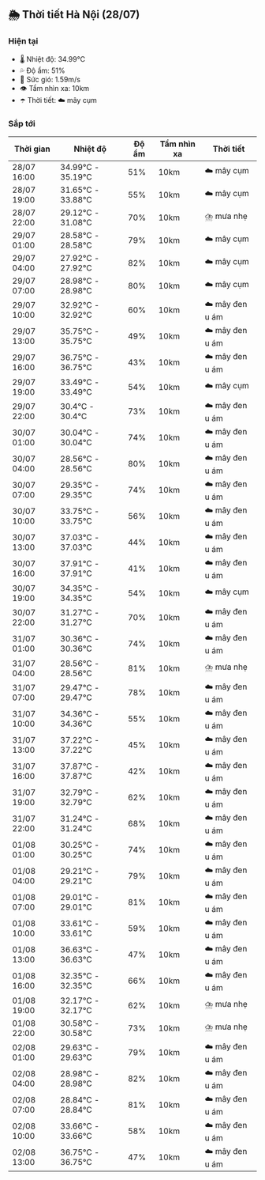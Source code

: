 ## 🌦️ Thời tiết Hà Nội (28/07)

### Hiện tại

- 🌡️ Nhiệt độ: 34.99℃
- 💦 Độ ẩm: 51%
- 💨 Sức gió: 1.59m/s
- 👁️ Tầm nhìn xa: 10km
- ☂️ Thời tiết: ☁️ mây cụm

### Sắp tới

| Thời gian | Nhiệt độ | Độ ẩm | Tầm nhìn xa | Thời tiết |
| --- | --- | --- | --- | --- |
| 28/07 16:00 | 34.99℃ - 35.19℃ | 51% | 10km | ☁️ mây cụm |
| 28/07 19:00 | 31.65℃ - 33.88℃ | 55% | 10km | ☁️ mây cụm |
| 28/07 22:00 | 29.12℃ - 31.08℃ | 70% | 10km | ⛈️ mưa nhẹ |
| 29/07 01:00 | 28.58℃ - 28.58℃ | 79% | 10km | ☁️ mây cụm |
| 29/07 04:00 | 27.92℃ - 27.92℃ | 82% | 10km | ☁️ mây cụm |
| 29/07 07:00 | 28.98℃ - 28.98℃ | 80% | 10km | ☁️ mây cụm |
| 29/07 10:00 | 32.92℃ - 32.92℃ | 60% | 10km | ☁️ mây đen u ám |
| 29/07 13:00 | 35.75℃ - 35.75℃ | 49% | 10km | ☁️ mây đen u ám |
| 29/07 16:00 | 36.75℃ - 36.75℃ | 43% | 10km | ☁️ mây đen u ám |
| 29/07 19:00 | 33.49℃ - 33.49℃ | 54% | 10km | ☁️ mây cụm |
| 29/07 22:00 | 30.4℃ - 30.4℃ | 73% | 10km | ☁️ mây đen u ám |
| 30/07 01:00 | 30.04℃ - 30.04℃ | 74% | 10km | ☁️ mây đen u ám |
| 30/07 04:00 | 28.56℃ - 28.56℃ | 80% | 10km | ☁️ mây đen u ám |
| 30/07 07:00 | 29.35℃ - 29.35℃ | 74% | 10km | ☁️ mây đen u ám |
| 30/07 10:00 | 33.75℃ - 33.75℃ | 56% | 10km | ☁️ mây đen u ám |
| 30/07 13:00 | 37.03℃ - 37.03℃ | 44% | 10km | ☁️ mây đen u ám |
| 30/07 16:00 | 37.91℃ - 37.91℃ | 41% | 10km | ☁️ mây đen u ám |
| 30/07 19:00 | 34.35℃ - 34.35℃ | 54% | 10km | ☁️ mây cụm |
| 30/07 22:00 | 31.27℃ - 31.27℃ | 70% | 10km | ☁️ mây đen u ám |
| 31/07 01:00 | 30.36℃ - 30.36℃ | 74% | 10km | ☁️ mây đen u ám |
| 31/07 04:00 | 28.56℃ - 28.56℃ | 81% | 10km | ⛈️ mưa nhẹ |
| 31/07 07:00 | 29.47℃ - 29.47℃ | 78% | 10km | ☁️ mây đen u ám |
| 31/07 10:00 | 34.36℃ - 34.36℃ | 55% | 10km | ☁️ mây đen u ám |
| 31/07 13:00 | 37.22℃ - 37.22℃ | 45% | 10km | ☁️ mây đen u ám |
| 31/07 16:00 | 37.87℃ - 37.87℃ | 42% | 10km | ☁️ mây đen u ám |
| 31/07 19:00 | 32.79℃ - 32.79℃ | 62% | 10km | ☁️ mây đen u ám |
| 31/07 22:00 | 31.24℃ - 31.24℃ | 68% | 10km | ☁️ mây đen u ám |
| 01/08 01:00 | 30.25℃ - 30.25℃ | 74% | 10km | ☁️ mây đen u ám |
| 01/08 04:00 | 29.21℃ - 29.21℃ | 79% | 10km | ☁️ mây đen u ám |
| 01/08 07:00 | 29.01℃ - 29.01℃ | 81% | 10km | ☁️ mây đen u ám |
| 01/08 10:00 | 33.61℃ - 33.61℃ | 59% | 10km | ☁️ mây đen u ám |
| 01/08 13:00 | 36.63℃ - 36.63℃ | 47% | 10km | ☁️ mây đen u ám |
| 01/08 16:00 | 32.35℃ - 32.35℃ | 66% | 10km | ☁️ mây đen u ám |
| 01/08 19:00 | 32.17℃ - 32.17℃ | 62% | 10km | ⛈️ mưa nhẹ |
| 01/08 22:00 | 30.58℃ - 30.58℃ | 73% | 10km | ⛈️ mưa nhẹ |
| 02/08 01:00 | 29.63℃ - 29.63℃ | 79% | 10km | ☁️ mây đen u ám |
| 02/08 04:00 | 28.98℃ - 28.98℃ | 82% | 10km | ☁️ mây đen u ám |
| 02/08 07:00 | 28.84℃ - 28.84℃ | 81% | 10km | ☁️ mây đen u ám |
| 02/08 10:00 | 33.66℃ - 33.66℃ | 58% | 10km | ☁️ mây đen u ám |
| 02/08 13:00 | 36.75℃ - 36.75℃ | 47% | 10km | ☁️ mây đen u ám |
